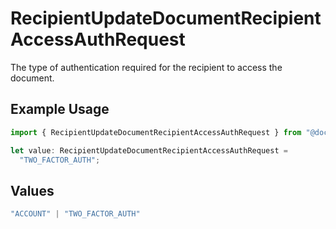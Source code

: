# RecipientUpdateDocumentRecipientAccessAuthRequest

The type of authentication required for the recipient to access the document.

## Example Usage

```typescript
import { RecipientUpdateDocumentRecipientAccessAuthRequest } from "@documenso/sdk-typescript/models/operations";

let value: RecipientUpdateDocumentRecipientAccessAuthRequest =
  "TWO_FACTOR_AUTH";
```

## Values

```typescript
"ACCOUNT" | "TWO_FACTOR_AUTH"
```